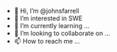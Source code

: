 - 👋 Hi, I’m @johnsfarrell
- 👀 I’m interested in SWE
- 🌱 I’m currently learning ...
- 💞️ I’m looking to collaborate on ...
- 📫 How to reach me ...

<!---
johnsfarrell/johnsfarrell is a ✨ special ✨ repository because its `README.md` (this file) appears on your GitHub profile.
You can click the Preview link to take a look at your changes.
--->
